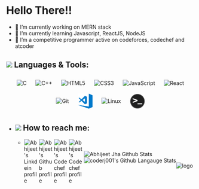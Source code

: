 # Hello There!! 

- 🔭 I’m currently working on MERN stack
- 🌱 I’m currently learning Javascript, ReactJS, NodeJS
- 👯 I’m a competitive programmer active on codeforces, codechef and atcoder

##  <img src="https://media.giphy.com/media/j2pOGeGYKe2xCCKwfi/giphy.gif" width="40">  **Languages & Tools:** 

<p align="center"> 
  <img align="center" style="margin: 10px" src="https://profilinator.rishav.dev/skills-assets/c-original.svg" alt="C" width="40"  />  
  <img align="center" style="margin: 10px" src="https://img.icons8.com/color/48/000000/c-plus-plus-logo.png" alt="C++" width="40"  />  
  <img align="center" style="margin: 10px" src="https://profilinator.rishav.dev/skills-assets/html5-original-wordmark.svg" alt="HTML5" width="40"  />  
  <img align="center" style="margin: 10px" src="https://profilinator.rishav.dev/skills-assets/css3-original-wordmark.svg" alt="CSS3" width="40" />  
  <img align="center" style="margin: 10px" src="https://profilinator.rishav.dev/skills-assets/javascript-original.svg" alt="JavaScript" width="40" />  
  <img align="center" style="margin: 10px" src="https://profilinator.rishav.dev/skills-assets/react-original-wordmark.svg" alt="React" width="40"  />  
  <img align="center" style="margin: 10px" src="https://profilinator.rishav.dev/skills-assets/git-scm-icon.svg" alt="Git" width="40"  />  
  <img align="center" style="margin: 10px" src="https://raw.githubusercontent.com/github/explore/80688e429a7d4ef2fca1e82350fe8e3517d3494d/topics/visual-studio-code/visual-studio-code.png" alt="Visual Studio Code" width="40px"/>
   <img align="center" style="margin: 10px" src="https://profilinator.rishav.dev/skills-assets/linux-original.svg" alt="Linux" width="40"  />  
  <img align="center" style="margin: 10px" src="https://raw.githubusercontent.com/github/explore/80688e429a7d4ef2fca1e82350fe8e3517d3494d/topics/terminal/terminal.png" alt="Terminal" width="40" />
</p>

- ## <img src="https://media.giphy.com/media/LnQjpWaON8nhr21vNW/giphy.gif" width="40"> **How to reach me:** ️ 

    -   <a href="https://www.linkedin.com/in/abhijeet-jha-04b037b2/">
        <img align="left" alt="Abhijeet's Linkdein profile" width="40px" src="https://cdn.jsdelivr.net/npm/simple-icons@v3/icons/linkedin.svg" />
        </a>
        <a href="https://github.com/abhijeetk698">
        <img align="left" alt="Abhijeet's Github profile" width="40px" src="https://cdn.jsdelivr.net/npm/simple-icons@v3/icons/github.svg" />
        </a>
        <a href="https://www.facebook.com/profile.php?id=100001617058346">
        <img align="left" alt="Abhijeet's Codechef profile" width="40px" src="https://cdn.jsdelivr.net/npm/simple-icons@v3/icons/facebook.svg" />
        </a>
        <a href="https://twitter.com/_Abhijeet_Jha">
        <img align="left" alt="Abhijeet's Codechef profile" width="40px" src="https://cdn.jsdelivr.net/npm/simple-icons@v3/icons/twitter.svg" />
        </a>
       
![Abhijeet Jha Github Stats](https://github-readme-stats.vercel.app/api?username=abhijeetk698&show_icons=true_color=fff&icon_color=79ff97&text_color=9f9f9f&bg_color=151515)<img align="left" alt="coderj001's Github Langauge Stats" src="https://github-readme-stats.vercel.app/api/top-langs/?username=abhijeetk698" />

<img src="https://github-profile-trophy.vercel.app/?username=abhijeetk698&theme=flat&column=7" alt="logo" height="160" align="center" style="margin: auto; margin-bottom: 20px;" />
